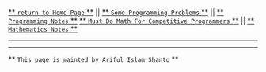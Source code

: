 [** `return to Home Page` **](https://shanto-swe029.github.io) || [** `Some Programming Problems` **](https://shanto-swe029.github.io/programmingproblems) || [** `Programming Notes` **](https://shanto-swe029.github.io/programmingnotes)
[** `Must Do Math For Competitive Programmers` **](https://shanto-swe029.github.io/must-do-math-cp/home) || [** `Mathematics Notes` **](https://shanto-swe029.github.io/mathematicsnotes)

***




***

** `This page is mainted by Ariful Islam Shanto` **
